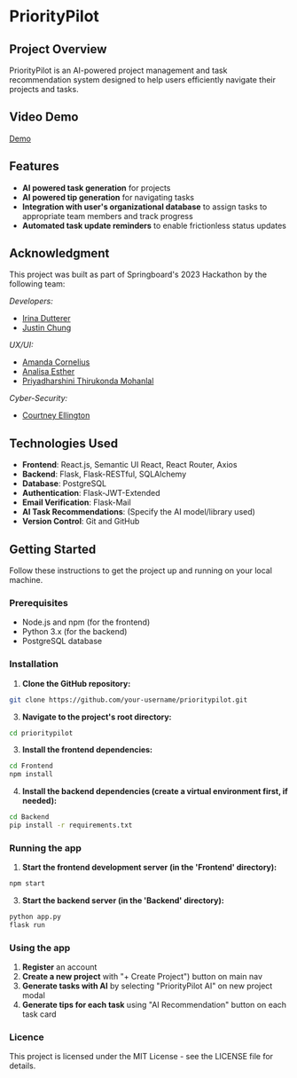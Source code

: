 # PriorityPilot

## Project Overview

PriorityPilot is an AI-powered project management and task recommendation system designed to help users efficiently navigate their projects and tasks. 

## Video Demo

[Demo](https://vimeo.com/880364850?share=copy)


## Features

- **AI powered task generation** for projects
- **AI powered tip generation** for navigating tasks
- **Integration with user's organizational database** to assign tasks to appropriate team members and track progress
- **Automated task update reminders** to enable frictionless status updates

## Acknowledgment

This project was built as part of Springboard's 2023 Hackathon by the following team:

*Developers:*
- [Irina Dutterer](linkedin.com/in/irina-d-631a21242)
- [Justin Chung](linkedin.com/in/justinjkchung)

*UX/UI:*
- [Amanda Cornelius](linkedin.com/in/amandaux)
- [Analisa Esther](linkedin.com/in/analisaesther)
- [Priyadharshini Thirukonda Mohanlal](linkedin.com/in/priyadharshini-thirukonda-mohanlal)
  
*Cyber-Security:*
- [Courtney Ellington](linkedin.com/in/courtneyellington)


## Technologies Used

- **Frontend**: React.js, Semantic UI React, React Router, Axios
- **Backend**: Flask, Flask-RESTful, SQLAlchemy
- **Database**: PostgreSQL
- **Authentication**: Flask-JWT-Extended
- **Email Verification**: Flask-Mail
- **AI Task Recommendations**: (Specify the AI model/library used)
- **Version Control**: Git and GitHub

## Getting Started

Follow these instructions to get the project up and running on your local machine.

### Prerequisites

- Node.js and npm (for the frontend)
- Python 3.x (for the backend)
- PostgreSQL database

### Installation

1. **Clone the GitHub repository:**

  ```bash
  git clone https://github.com/your-username/prioritypilot.git
  ```

3. **Navigate to the project's root directory:**
  
  ```bash
  cd prioritypilot
  ```

3. **Install the frontend dependencies:**

  ```bash
  cd Frontend
  npm install
  ```

4. **Install the backend dependencies (create a virtual environment first, if needed):**

  ```bash
  cd Backend
  pip install -r requirements.txt
  ```
### Running the app

1. **Start the frontend development server (in the 'Frontend' directory):**
  ```bash
  npm start
  ```
   
3. **Start the backend server (in the 'Backend' directory):**
  ```bash
  python app.py
  flask run
  ```
### Using the app
1. **Register** an account
2. **Create a new project** with "+ Create Project") button on main nav
3. **Generate tasks with AI** by selecting "PriorityPilot AI" on new project modal
4. **Generate tips for each task** using "AI Recommendation" button on each task card

### Licence
This project is licensed under the MIT License - see the LICENSE file for details.


  
